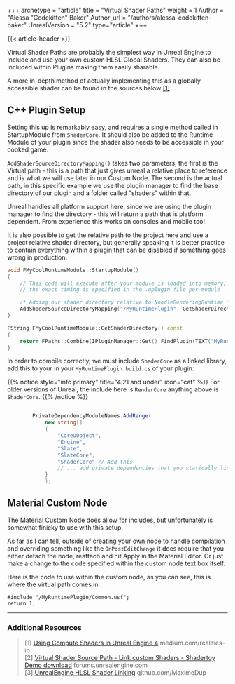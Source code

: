 +++
archetype = "article"
title = "Virtual Shader Paths"
weight = 1
Author = "Alessa \"Codekitten\" Baker"
Author_url = "/authors/alessa-codekitten-baker"
UnrealVersion = "5.2"
type="article"
+++

{{< article-header >}}

Virtual Shader Paths are probably the simplest way in Unreal Engine to include and use your own custom HLSL Global Shaders.
They can also be included within Plugins making them easily sharable.

A more in-depth method of actually implementing this as a globally accessible shader can be found in the sources below [[1]](#additional-resources).

## C++ Plugin Setup

Setting this up is remarkably easy, and requires a single method called in StartupModule from ``ShaderCore``. It should
also be added to the Runtime Module of your plugin since the shader also needs to be accessible in your cooked game.

``AddShaderSourceDirectoryMapping()`` takes two parameters, the first is the Virtual path - this is a path that just
gives unreal a relative place to reference and is what we will use later in our Custom Node. The second is the actual
path, in this specific example we use the plugin manager to find the base directory of our plugin and a folder called 
"shaders" within that.

Unreal handles all platform support here, since we are using the plugin manager to find the directory - this will return
a path that is platform dependent. From experience this works on consoles and mobile too!

It is also possible to get the relative path to the project here and use a project relative shader directory, but
generally speaking it is better practice to contain everything within a plugin that can be disabled if something goes 
wrong in production.

```cpp
void FMyCoolRuntimeModule::StartupModule()
{
	// This code will execute after your module is loaded into memory;
	// the exact timing is specified in the .uplugin file per-module

	/* Adding our shader directory relative to NoodleRenderingRuntime */
	AddShaderSourceDirectoryMapping("/MyRuntimePlugin", GetShaderDirectory());
}

FString FMyCoolRuntimeModule::GetShaderDirectory() const
{
	return FPaths::Combine(IPluginManager::Get().FindPlugin(TEXT("MyRuntimePlugin"))->GetBaseDir(), TEXT("Shaders"));
}
```

In order to compile correctly, we must include ``ShaderCore`` as a linked library, add this to your in your 
``MyRuntimePlugin.build.cs`` of your plugin:

{{% notice style="info primary" title="4.21 and under" icon="cat" %}}
For older versions of Unreal, the include here is ``RenderCore`` anything above is ``ShaderCore``.
{{% /notice %}}

```csharp

		PrivateDependencyModuleNames.AddRange(
			new string[]
			{
				"CoreUObject",
				"Engine",
				"Slate",
				"SlateCore",
                "ShaderCore" // Add this
				// ... add private dependencies that you statically link with here ...	
			}
			);

```

## Material Custom Node

The Material Custom Node does allow for includes, but unfortunately is somewhat finicky to use with this setup. 

As far as I can tell, outside of creating your own node to handle compilation and overriding something like the 
``OnPostEditChange`` it does require that you either detach the node, reattach and hit Apply in the Material Editor. 
Or just make a change to the code specified within the custom node text box itself.

Here is the code to use within the custom node, as you can see, this is where the virtual path comes in:

```hlsl
#include "/MyRuntimePlugin/Common.usf";
return 1;
```



---

### Additional Resources
> [1] [Using Compute Shaders in Unreal Engine 4](https://medium.com/realities-io/using-compute-shaders-in-unreal-engine-4-f64bac65a907) medium.com/realities-io  
> [2] [Virtual Shader Source Path - Link custom Shaders - Shadertoy Demo download](https://forums.unrealengine.com/t/virtual-shader-source-path-link-custom-shaders-shadertoy-demo-download/119996) forums.unrealengine.com    
> [3] [UnrealEngine HLSL Shader Linking](https://github.com/MaximeDup/UnrealEngine_ShaderLinking/tree/master) github.com/MaximeDup       